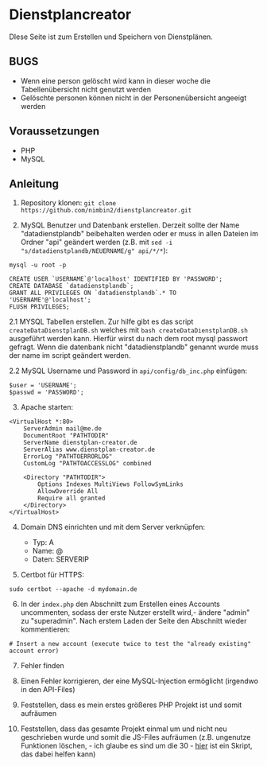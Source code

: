 # Dienstplancreator

DIese Seite ist zum Erstellen und Speichern von Dienstplänen.

## BUGS
- Wenn eine person gelöscht wird kann in dieser woche die Tabellenübersicht nicht genutzt werden
- Gelöschte personen können nicht in der Personenübersicht angeeigt werden

## Voraussetzungen

- PHP
- MySQL

## Anleitung

1. Repository klonen:
  `git clone https://github.com/nimbin2/dienstplancreator.git`


2. MySQL Benutzer und Datenbank erstellen. Derzeit sollte der Name "datadienstplandb" beibehalten werden oder er muss in allen Dateien im Ordner "api" geändert werden (z.B. mit `sed -i "s/datadienstplandb/NEUERNAME/g" api/*/*`):

```
mysql -u root -p

CREATE USER `USERNAME`@'localhost' IDENTIFIED BY 'PASSWORD';
CREATE DATABASE `datadienstplandb`;
GRANT ALL PRIVILEGES ON `datadienstplandb`.* TO 'USERNAME'@'localhost';
FLUSH PRIVILEGES;
```

2.1 MYSQL Tabellen erstellen. Zur hilfe gibt es das script ```createDataDienstplanDB.sh``` welches mit ```bash createDataDienstplanDB.sh``` ausgeführt werden kann. Hierfür wirst du nach dem root mysql passwort gefragt. Wenn die datenbank nicht "datadienstplandb" genannt wurde muss der name im script geändert werden.

2.2 MySQL Username und Password in `api/config/db_inc.php` einfügen:

    $user = 'USERNAME';
    $passwd = 'PASSWORD';

3. Apache starten:

```
<VirtualHost *:80>
    ServerAdmin mail@me.de
    DocumentRoot "PATHTODIR"
    ServerName dienstplan-creator.de
    ServerAlias www.dienstplan-creator.de
    ErrorLog "PATHTOERRORLOG"
    CustomLog "PATHTOACCESSLOG" combined

    <Directory "PATHTODIR">
        Options Indexes MultiViews FollowSymLinks
        AllowOverride All
        Require all granted
    </Directory>
</VirtualHost>
```

4. Domain DNS einrichten und mit dem Server verknüpfen:

   - Typ: A
   - Name: @
   - Daten: SERVERIP

5. Certbot für HTTPS:

```
sudo certbot --apache -d mydomain.de
```

6. In der `index.php` den Abschnitt zum Erstellen eines Accounts uncommenten, sodass der erste Nutzer erstellt wird,- ändere "admin" zu "superadmin". Nach erstem Laden der Seite den Abschnitt wieder kommentieren:
```
# Insert a new account (execute twice to test the "already existing" account error)
```

7. Fehler finden

8. Einen Fehler korrigieren, der eine MySQL-Injection ermöglicht (irgendwo in den API-Files)

9. Feststellen, dass es mein erstes größeres PHP Projekt ist und somit aufräumen

10. Feststellen, dass das gesamte Projekt einmal um und nicht neu geschrieben wurde und somit die JS-Files aufräumen (z.B. ungenutze Funktionen löschen, - ich glaube es sind um die 30 - [hier](https://scripts.christianimmanuel.de/bash-scripts/Useful/find_js_functions.sh) ist ein Skript, das dabei helfen kann)

